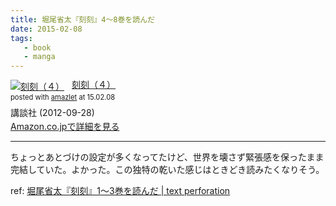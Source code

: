 ```yaml
---
title: 堀尾省太『刻刻』4〜8巻を読んだ
date: 2015-02-08
tags:
   - book
   - manga
---
```

<div class="amazlet-box" style="margin-bottom:0px;"><div class="amazlet-image" style="float:left;margin:0px 12px 1px 0px;"><a href="http://www.amazon.co.jp/exec/obidos/ASIN/B009KYCSMK/dotimpact-22/ref=nosim/" name="amazletlink" target="_blank"><img src="http://ecx.images-amazon.com/images/I/51kLl%2BK88iL._SL160_.jpg" alt="刻刻（４）" style="border: none;" /></a></div><div class="amazlet-info" style="line-height:120%; margin-bottom: 10px"><div class="amazlet-name" style="margin-bottom:10px;line-height:120%"><a href="http://www.amazon.co.jp/exec/obidos/ASIN/B009KYCSMK/dotimpact-22/ref=nosim/" name="amazletlink" target="_blank">刻刻（４）</a><div class="amazlet-powered-date" style="font-size:80%;margin-top:5px;line-height:120%">posted with <a href="http://www.amazlet.com/" title="amazlet" target="_blank">amazlet</a> at 15.02.08</div></div><div class="amazlet-detail">講談社 (2012-09-28)<br /></div><div class="amazlet-sub-info" style="float: left;"><div class="amazlet-link" style="margin-top: 5px"><a href="http://www.amazon.co.jp/exec/obidos/ASIN/B009KYCSMK/dotimpact-22/ref=nosim/" name="amazletlink" target="_blank">Amazon.co.jpで詳細を見る</a></div></div></div><div class="amazlet-footer" style="clear: left"></div></div>

***

ちょっとあとづけの設定が多くなってたけど、世界を壊さず緊張感を保ったまま完結していた。よかった。この独特の乾いた感じはときどき読みたくなりそう。

ref: [堀尾省太『刻刻』1～3巻を読んだ | text perforation](http://text-perforation.doppac.cc/2015/01/19/201501/kokkoku/)